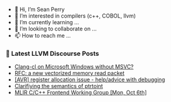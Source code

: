- 👋 Hi, I’m Sean Perry
- 👀 I’m interested in compilers (c++, COBOL, llvm)
- 🌱 I’m currently learning ...
- 💞️ I’m looking to collaborate on ...
- 📫 How to reach me ...

<!---
s66perry/s66perry is a ✨ special ✨ repository because its `README.md` (this file) appears on your GitHub profile.
You can click the Preview link to take a look at your changes.
--->
### 📕 Latest LLVM Discourse Posts

<!-- DISCOURSE-LLVM:START -->
- [Clang-cl on Microsoft Windows without MSVC?](https://discourse.llvm.org/t/clang-cl-on-microsoft-windows-without-msvc/86650#post_9)
- [RFC: a new vectorized memory read packet](https://discourse.llvm.org/t/rfc-a-new-vectorized-memory-read-packet/88441?page=2#post_29)
- [[AVR] register allocation issue - help/advice with debugging](https://discourse.llvm.org/t/avr-register-allocation-issue-help-advice-with-debugging/88498#post_3)
- [Clarifiying the semantics of ptrtoint](https://discourse.llvm.org/t/clarifiying-the-semantics-of-ptrtoint/83987?page=4#post_67)
- [MLIR C/C++ Frontend Working Group [Mon, Oct 6th]](https://discourse.llvm.org/t/mlir-c-c-frontend-working-group-mon-oct-6th/88499#post_1)
<!-- DISCOURSE-LLVM:END -->

